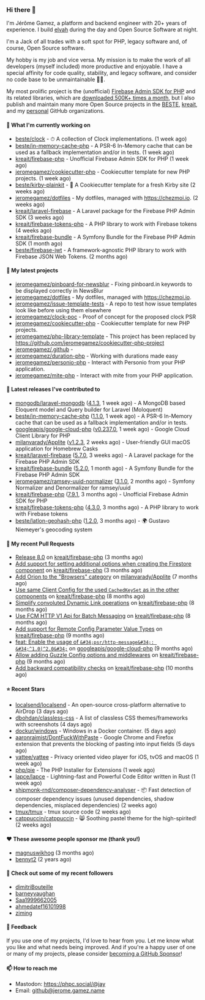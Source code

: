 ### Hi there 👋

I'm Jérôme Gamez, a platform and backend engineer with 20+ years of experience.
I build [elvah](https://www.elvah.de) during the day and Open Source Software
at night.

I'm a Jack of all trades with a soft spot for PHP, legacy software and,
of course, Open Source software.

My hobby is my job and vice versa. My mission is to make the work of all
developers (myself included) more productive and enjoyable.
I have a special affinity for code quality, stability, and legacy software,
and consider no code base to be unmaintainable 💪🏻.

My most prolific project is the (unofficial)
[Firebase Admin SDK for PHP](https://github.com/kreait/firebase-php) and its
related libraries, which are
[downloaded 500K+ times a month](https://packagist.org/packages/kreait/firebase-php/stats), but I also publish and maintain many more Open Source
projects in the [BESTE](https://github.com/beste),
[kreait](https://github.com/kreait), and my
[personal](https://github.com/jeromegamez) GitHub organizations.

#### 👷 What I'm currently working on

- [beste/clock](https://github.com/beste/clock) - ⏱ A collection of Clock implementations. (1 week ago)
- [beste/in-memory-cache-php](https://github.com/beste/in-memory-cache-php) - A PSR-6 In-Memory cache that can be used as a fallback implementation and/or in tests. (1 week ago)
- [kreait/firebase-php](https://github.com/kreait/firebase-php) - Unofficial Firebase Admin SDK for PHP (1 week ago)
- [jeromegamez/cookiecutter-php](https://github.com/jeromegamez/cookiecutter-php) - Cookiecutter template for new PHP projects. (1 week ago)
- [beste/kirby-plainkit](https://github.com/beste/kirby-plainkit) - 🍪 A Cookiecutter template for a fresh Kirby site (2 weeks ago)
- [jeromegamez/dotfiles](https://github.com/jeromegamez/dotfiles) - My dotfiles, managed with https://chezmoi.io. (2 weeks ago)
- [kreait/laravel-firebase](https://github.com/kreait/laravel-firebase) - A Laravel package for the Firebase PHP Admin SDK (3 weeks ago)
- [kreait/firebase-tokens-php](https://github.com/kreait/firebase-tokens-php) - A PHP library to work with Firebase tokens (4 weeks ago)
- [kreait/firebase-bundle](https://github.com/kreait/firebase-bundle) - A Symfony Bundle for the Firebase PHP Admin SDK (1 month ago)
- [beste/firebase-jwt](https://github.com/beste/firebase-jwt) - A framework-agnostic PHP library to work with Firebase JSON Web Tokens. (2 months ago)

#### 🌱 My latest projects

- [jeromegamez/pinboard-for-newsblur](https://github.com/jeromegamez/pinboard-for-newsblur) - Fixing pinboard.in keywords to be displayed correctly in NewsBlur
- [jeromegamez/dotfiles](https://github.com/jeromegamez/dotfiles) - My dotfiles, managed with https://chezmoi.io.
- [jeromegamez/issue-template-tests](https://github.com/jeromegamez/issue-template-tests) - A repo to test how issue templates look like before using them elsewhere
- [jeromegamez/clock-poc](https://github.com/jeromegamez/clock-poc) - Proof of concept for the proposed clock PSR
- [jeromegamez/cookiecutter-php](https://github.com/jeromegamez/cookiecutter-php) - Cookiecutter template for new PHP projects.
- [jeromegamez/php-library-template](https://github.com/jeromegamez/php-library-template) - This project has been replaced by https://github.com/jeromegamez/cookiecutter-php-project
- [jeromegamez/.github](https://github.com/jeromegamez/.github) - 
- [jeromegamez/duration-php](https://github.com/jeromegamez/duration-php) - Working with durations made easy
- [jeromegamez/personio-php](https://github.com/jeromegamez/personio-php) - Interact with Personio from your PHP application.
- [jeromegamez/mite-php](https://github.com/jeromegamez/mite-php) - Interact with mite from your PHP application.

#### 🔭 Latest releases I've contributed to

- [mongodb/laravel-mongodb](https://github.com/mongodb/laravel-mongodb) ([4.1.3](https://github.com/mongodb/laravel-mongodb/releases/tag/4.1.3), 1 week ago) - A MongoDB based Eloquent model and Query builder for Laravel (Moloquent)
- [beste/in-memory-cache-php](https://github.com/beste/in-memory-cache-php) ([1.1.0](https://github.com/beste/in-memory-cache-php/releases/tag/1.1.0), 1 week ago) - A PSR-6 In-Memory cache that can be used as a fallback implementation and/or in tests.
- [googleapis/google-cloud-php](https://github.com/googleapis/google-cloud-php) ([v0.237.0](https://github.com/googleapis/google-cloud-php/releases/tag/v0.237.0), 1 week ago) - Google Cloud Client Library for PHP
- [milanvarady/Applite](https://github.com/milanvarady/Applite) ([v1.2.3](https://github.com/milanvarady/Applite/releases/tag/v1.2.3), 2 weeks ago) - User-friendly GUI macOS application for Homebrew Casks
- [kreait/laravel-firebase](https://github.com/kreait/laravel-firebase) ([5.7.0](https://github.com/kreait/laravel-firebase/releases/tag/5.7.0), 3 weeks ago) - A Laravel package for the Firebase PHP Admin SDK
- [kreait/firebase-bundle](https://github.com/kreait/firebase-bundle) ([5.2.0](https://github.com/kreait/firebase-bundle/releases/tag/5.2.0), 1 month ago) - A Symfony Bundle for the Firebase PHP Admin SDK
- [jeromegamez/ramsey-uuid-normalizer](https://github.com/jeromegamez/ramsey-uuid-normalizer) ([3.1.0](https://github.com/jeromegamez/ramsey-uuid-normalizer/releases/tag/3.1.0), 2 months ago) - Symfony Normalizer and Denormalizer for ramsey/uuid
- [kreait/firebase-php](https://github.com/kreait/firebase-php) ([7.9.1](https://github.com/kreait/firebase-php/releases/tag/7.9.1), 3 months ago) - Unofficial Firebase Admin SDK for PHP
- [kreait/firebase-tokens-php](https://github.com/kreait/firebase-tokens-php) ([4.3.0](https://github.com/kreait/firebase-tokens-php/releases/tag/4.3.0), 3 months ago) - A PHP library to work with Firebase tokens
- [beste/latlon-geohash-php](https://github.com/beste/latlon-geohash-php) ([1.2.0](https://github.com/beste/latlon-geohash-php/releases/tag/1.2.0), 3 months ago) - 🌍 Gustavo Niemeyer&#39;s geocoding system

#### 🔨 My recent Pull Requests

- [Release 8.0](https://github.com/kreait/firebase-php/pull/847) on [kreait/firebase-php](https://github.com/kreait/firebase-php) (3 months ago)
- [Add support for setting additional options when creating the Firestore component](https://github.com/kreait/firebase-php/pull/840) on [kreait/firebase-php](https://github.com/kreait/firebase-php) (3 months ago)
- [Add Orion to the &#34;Browsers&#34; category](https://github.com/milanvarady/Applite/pull/21) on [milanvarady/Applite](https://github.com/milanvarady/Applite) (7 months ago)
- [Use same Client Config for the used `CachedKeySet` as in the other components](https://github.com/kreait/firebase-php/pull/813) on [kreait/firebase-php](https://github.com/kreait/firebase-php) (8 months ago)
- [Simplify convoluted Dynamic Link operations](https://github.com/kreait/firebase-php/pull/810) on [kreait/firebase-php](https://github.com/kreait/firebase-php) (8 months ago)
- [Use FCM HTTP V1 Api for Batch Messaging](https://github.com/kreait/firebase-php/pull/805) on [kreait/firebase-php](https://github.com/kreait/firebase-php) (8 months ago)
- [Add support for Remote Config Parameter Value Types](https://github.com/kreait/firebase-php/pull/801) on [kreait/firebase-php](https://github.com/kreait/firebase-php) (9 months ago)
- [feat: Enable the usage of `&#34;psr/http-message&#34;: &#34;^1.0|^2.0&#34;`](https://github.com/googleapis/google-cloud-php/pull/6338) on [googleapis/google-cloud-php](https://github.com/googleapis/google-cloud-php) (9 months ago)
- [Allow adding Guzzle Config options and middlewares](https://github.com/kreait/firebase-php/pull/799) on [kreait/firebase-php](https://github.com/kreait/firebase-php) (9 months ago)
- [Add backward compatibility checks](https://github.com/kreait/firebase-php/pull/792) on [kreait/firebase-php](https://github.com/kreait/firebase-php) (10 months ago)

#### ⭐ Recent Stars

- [localsend/localsend](https://github.com/localsend/localsend) - An open-source cross-platform alternative to AirDrop (3 days ago)
- [dbohdan/classless-css](https://github.com/dbohdan/classless-css) - A list of classless CSS themes/frameworks with screenshots (4 days ago)
- [dockur/windows](https://github.com/dockur/windows) - Windows in a Docker container. (5 days ago)
- [aaronraimist/DontFuckWithPaste](https://github.com/aaronraimist/DontFuckWithPaste) - Google Chrome and Firefox extension that prevents the blocking of pasting into input fields (5 days ago)
- [yattee/yattee](https://github.com/yattee/yattee) - Privacy oriented video player for iOS, tvOS and macOS (1 week ago)
- [php/pie](https://github.com/php/pie) - The PHP Installer for Extensions (1 week ago)
- [lapce/lapce](https://github.com/lapce/lapce) - Lightning-fast and Powerful Code Editor written in Rust (1 week ago)
- [shipmonk-rnd/composer-dependency-analyser](https://github.com/shipmonk-rnd/composer-dependency-analyser) - 📦 Fast detection of composer dependency issues (unused dependencies, shadow dependencies, misplaced dependencies) (2 weeks ago)
- [tmux/tmux](https://github.com/tmux/tmux) - tmux source code (2 weeks ago)
- [catppuccin/catppuccin](https://github.com/catppuccin/catppuccin) - 😸 Soothing pastel theme for the high-spirited! (2 weeks ago)

#### ❤️ These awesome people sponsor me (thank you!)

- [magnuswikhog](https://github.com/magnuswikhog) (3 months ago)
- [bennyt2](https://github.com/bennyt2) (2 years ago)

#### 👯 Check out some of my recent followers

- [dimitriBouteille](https://github.com/dimitriBouteille)
- [barneyvaughan](https://github.com/barneyvaughan)
- [Saa1999662005](https://github.com/Saa1999662005)
- [ahmedatef16101998](https://github.com/ahmedatef16101998)
- [ziming](https://github.com/ziming)

#### 💬 Feedback

If you use one of my projects, I'd love to hear from you. Let me know what you
like and what needs being improved. And if you're a happy user of one or
many of my projects, please consider
[becoming a GitHub Sponsor](https://github.com/sponsors/jeromegamez)!

#### 📫 How to reach me

- Mastodon: https://phpc.social/@jay
- Email: github@jerome.gamez.name
